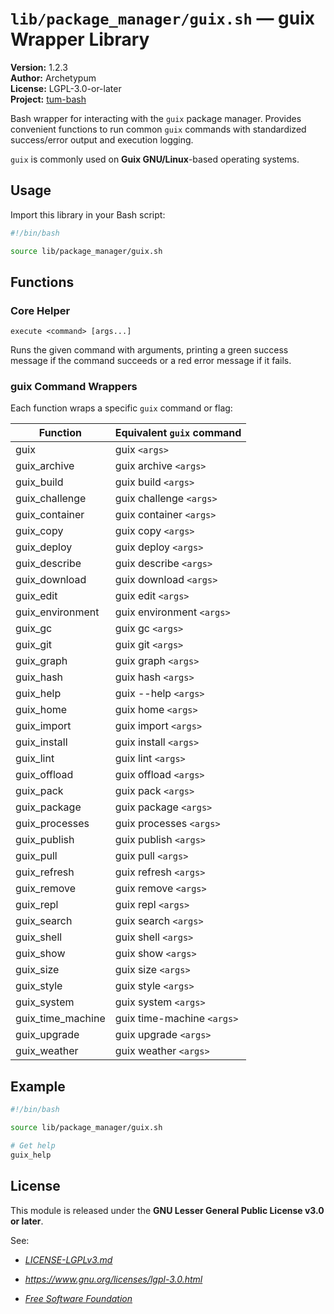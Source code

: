 # `lib/package_manager/guix.sh` — guix Wrapper Library

**Version:** 1.2.3  
**Author:** Archetypum  
**License:** LGPL-3.0-or-later  
**Project:** [tum-bash](https://github.com/Archetypum/tum-bash.git)

Bash wrapper for interacting with the `guix` package manager. Provides convenient functions to run common `guix` commands with standardized success/error output and execution logging.

`guix` is commonly used on **Guix GNU/Linux**-based operating systems.

## Usage

Import this library in your Bash script:

```bash
#!/bin/bash

source lib/package_manager/guix.sh
```

## Functions

### Core Helper

`execute <command> [args...]`

Runs the given command with arguments, printing a green success message if the command succeeds or a red error message if it fails.

### guix Command Wrappers

Each function wraps a specific `guix` command or flag:

| **Function**           | **Equivalent `guix` command** |
|------------------------|-------------------------------|
| guix                   | guix `<args>`                 |
| guix_archive           | guix archive `<args>`         |
| guix_build             | guix build `<args>`           |
| guix_challenge         | guix challenge `<args>`       |
| guix_container         | guix container `<args>`       |
| guix_copy              | guix copy `<args>`            |
| guix_deploy            | guix deploy `<args>`          |
| guix_describe          | guix describe `<args>`        |
| guix_download          | guix download `<args>`        |
| guix_edit              | guix edit `<args>`            |
| guix_environment       | guix environment `<args>`     |
| guix_gc                | guix gc `<args>`              |
| guix_git               | guix git `<args>`             |
| guix_graph             | guix graph `<args>`           |
| guix_hash              | guix hash `<args>`            |
| guix_help              | guix --help `<args>`          |
| guix_home              | guix home `<args>`            |
| guix_import            | guix import `<args>`          |
| guix_install           | guix install `<args>`         |
| guix_lint              | guix lint `<args>`            |
| guix_offload           | guix offload `<args>`         |
| guix_pack              | guix pack `<args>`            |
| guix_package           | guix package `<args>`         |
| guix_processes         | guix processes `<args>`       |
| guix_publish           | guix publish `<args>`         |
| guix_pull              | guix pull `<args>`            |
| guix_refresh           | guix refresh `<args>`         |
| guix_remove            | guix remove `<args>`          |
| guix_repl              | guix repl `<args>`            |
| guix_search            | guix search `<args>`          |
| guix_shell             | guix shell `<args>`           |
| guix_show              | guix show `<args>`            |
| guix_size              | guix size `<args>`            |
| guix_style             | guix style `<args>`           |
| guix_system            | guix system `<args>`          |
| guix_time_machine      | guix time-machine `<args>`    |
| guix_upgrade           | guix upgrade `<args>`         |
| guix_weather           | guix weather `<args>`         |

## Example

```bash
#!/bin/bash

source lib/package_manager/guix.sh

# Get help
guix_help
```

## License

This module is released under the **GNU Lesser General Public License v3.0 or later**.

See:

- [_LICENSE-LGPLv3.md_](https://github.com/Archetypum/tum-bash/blob/master/LICENSE-LGPLv3.md)

- _https://www.gnu.org/licenses/lgpl-3.0.html_

- [_Free Software Foundation_](https://www.fsf.org/)
